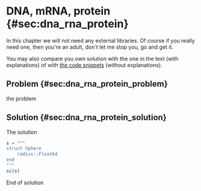 # DNA, mRNA, protein  {#sec:dna_rna_protein}

In this chapter we will not need any external libraries. Of course if you really
need one, then you're an adult, don't let me stop you, go and get it.

You may also compare you own solution with the one in the text (with
explanations) of with [the code
snippets](https://github.com/b-lukaszuk/BS_wJ_eng/tree/main/code_snippets/dna_rna_protein)
(without explanations).

## Problem {#sec:dna_rna_protein_problem}

the problem

## Solution {#sec:dna_rna_protein_solution}

The solution

```jl
s = """
struct Sphere
    radius::Float64
end
"""
sc(s)
```
End of solution
